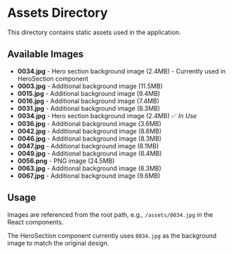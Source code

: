 # Assets Directory

This directory contains static assets used in the application.

## Available Images

- **0034.jpg** - Hero section background image (2.4MB) - Currently used in HeroSection component
- **0003.jpg** - Additional background image (11.5MB)
- **0015.jpg** - Additional background image (9.4MB)
- **0016.jpg** - Additional background image (7.4MB)
- **0031.jpg** - Additional background image (8.3MB)
- **0034.jpg** - Hero section background image (2.4MB) ✅ *In Use*
- **0036.jpg** - Additional background image (3.6MB)
- **0042.jpg** - Additional background image (8.6MB)
- **0046.jpg** - Additional background image (8.3MB)
- **0047.jpg** - Additional background image (8.1MB)
- **0049.jpg** - Additional background image (6.4MB)
- **0056.png** - PNG image (24.5MB)
- **0063.jpg** - Additional background image (8.3MB)
- **0067.jpg** - Additional background image (9.6MB)

## Usage

Images are referenced from the root path, e.g., `/assets/0034.jpg` in the React components.

The HeroSection component currently uses `0034.jpg` as the background image to match the original design.